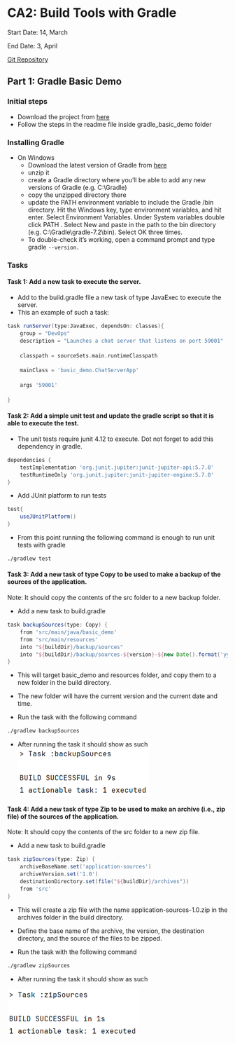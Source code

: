 # CA2: Build Tools with Gradle

Start Date: 14, March

End Date: 3, April

[Git Repository](https://github.com/SwitchQA/devops-23-24-JPE-1222637)

## Part 1: Gradle Basic Demo

### Initial steps
* Download the project from [here](https://bitbucket.org/pssmatos/gradle_basic_demo/downloads/)
* Follow the steps in the readme file inside gradle_basic_demo folder

### Installing Gradle
* On Windows
    * Download the latest version of Gradle from [here](https://gradle.org/releases/)
    * unzip it
    * create a Gradle directory where you’ll be able to add any new versions of Gradle (e.g. C:\Gradle)
    * copy the unzipped directory there
    * update the PATH environment variable to include the Gradle /bin directory. Hit the Windows key, type environment variables, and hit enter. Select Environment Variables. Under System variables double click PATH . Select New and paste in the path to the bin directory (e.g. C:\Gradle\gradle-7.2\bin). Select OK three times.
    * To double-check it’s working, open a command prompt and type gradle `--version.`

### Tasks

#### Task 1: Add a new task to execute the server.
- Add to the build.gradle file a new task of type JavaExec to execute the server.
- This an example of such a task:
```groovy
task runServer(type:JavaExec, dependsOn: classes){
    group = "DevOps"
    description = "Launches a chat server that listens on port 59001"

    classpath = sourceSets.main.runtimeClasspath

    mainClass = 'basic_demo.ChatServerApp'

    args '59001'

}
```

#### Task 2: Add a simple unit test and update the gradle script so that it is able to execute the test.
* The unit tests require junit 4.12 to execute. Dot not forget to add this dependency in gradle.
```groovy
dependencies {
    testImplementation 'org.junit.jupiter:junit-jupiter-api:5.7.0'
    testRuntimeOnly 'org.junit.jupiter:junit-jupiter-engine:5.7.0'
}
```

* Add JUnit platform to run tests
```groovy
test{
    useJUnitPlatform()
}
```

* From this point running the following command is enough to run unit tests with gradle
```cmd
./gradlew test
```

#### Task 3: Add a new task of type Copy to be used to make a backup of the sources of the application.
Note: It should copy the contents of the src folder to a new backup folder.

* Add a new task to build.gradle

```groovy
task backupSources(type: Copy) {
    from 'src/main/java/basic_demo'
    from 'src/main/resources'
    into "${buildDir}/backup/sources"
    into "${buildDir}/backup/sources-${version}-${new Date().format('yyyyMMddHHmmss')}"
}
```

* This will target basic_demo and resources folder, and copy them to a new folder in the build directory.
* The new folder will have the current version and the current date and time.

* Run the task with the following command
```cmd
./gradlew backupSources
```

* After running the task it should show as such
  ![task4](tut_resources/task3.png)


#### Task 4: Add a new task of type Zip to be used to make an archive (i.e., zip file) of the sources of the application.
Note: It should copy the contents of the src folder to a new zip file.

* Add a new task to build.gradle

```groovy
task zipSources(type: Zip) {
    archiveBaseName.set('application-sources')
    archiveVersion.set('1.0')
    destinationDirectory.set(file("${buildDir}/archives"))
    from 'src'
}
```

* This will create a zip file with the name application-sources-1.0.zip in the archives folder in the build directory.
* Define the base name of the archive, the version, the destination directory, and the source of the files to be zipped.

* Run the task with the following command
```cmd
./gradlew zipSources
```

* After running the task it should show as such

![task4](tut_resources/task4.png)
